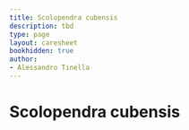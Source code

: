 ```yaml
---
title: Scolopendra cubensis 
description: tbd
type: page
layout: caresheet
bookhidden: true
author:
- Alessandro Tinella
---
```

# Scolopendra cubensis 
